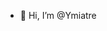 - 👋 Hi, I’m @Ymiatre


<!---
Ymiatre/Ymiatre is a ✨ special ✨ repository because its `README.md` (this file) appears on your GitHub profile.
You can click the Preview link to take a look at your changes.
--->
